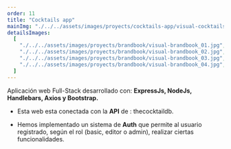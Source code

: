 ```yaml
---
order: 11
title: "Cocktails app"
mainImg: "./../../assets/images/proyects/cocktails-app/visual-cocktails-_00.webp"
detailsImages:
  [
    "./../../assets/images/proyects/brandbook/visual-brandbook_01.jpg",
    "./../../assets/images/proyects/brandbook/visual-brandbook_02.jpg",
    "./../../assets/images/proyects/brandbook/visual-brandbook_03.jpg",
    "./../../assets/images/proyects/brandbook/visual-brandbook_04.jpg",
  ]
---
```


Aplicación web Full-Stack desarrollado con: **ExpressJs, NodeJs, Handlebars, Axios y Bootstrap.**

- Esta web esta conectada con la **API** de : thecocktaildb.

- Hemos implementado un sistema de **Auth** que permite al usuario registrado, según el rol (basic, editor o admin), realizar ciertas funcionalidades.

